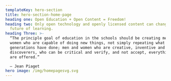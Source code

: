 ```yaml
---
templateKey: hero-section
title: hero-section-home-page
heading one: Open Education + Open Content = Freedom!
heading two: Only open technology and openly licensed content can change the
  future of learning.
heading Three: >-
  “The principle goal of education in the schools should be creating men and
  women who are capable of doing new things, not simply repeating what other
  generations have done; men and women who are creative, inventive and
  discoverers, who can be critical and verify, and not accept, everything they
  are offered.”

  ― Jean Piaget
hero image: /img/homepagesvg.svg
---
```

